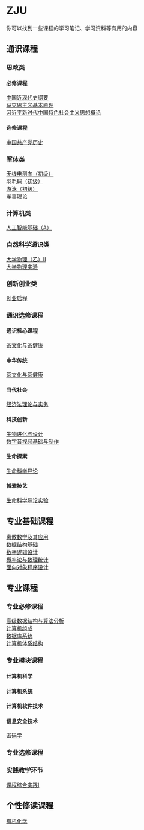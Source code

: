 # ZJU

你可以找到一些课程的学习笔记、学习资料等有用的内容

## 通识课程

### 思政类

#### 必修课程

[中国近现代史纲要](./political/history_of_modern_china.md)<br/>
[马克思主义基本原理](./political/marxist_principles/index.md)<br/>
[习近平新时代中国特色社会主义思想概论](./political/xi_jinping_thought.md)

#### 选修课程

[中国共产党历史](./political/history_of_CPC.md)

### 军体类

[无线电测向（初级）](./military_PE/radio_direction_finding.md)<br/>
[羽毛球（初级）](./military_PE/badminton.md)<br/>
[游泳（初级）](./military_PE/swimming.md)<br/>
[军事理论](./military_PE/military_theory.md)

### 计算机类

[人工智能基础（A）](./computer/AI_basic/index.md)

### 自然科学通识类

[大学物理（乙）Ⅱ](./natural_science/phy_2/index.md)<br/>
[大学物理实验](./natural_science/phy_exp.md)

### 创新创业类

[创业启程](./innovation_entrepreneurship/entrepreneurship.md)

### 通识选修课程

#### 通识核心课程

[茶文化与茶健康](./general_courses/tea_culture.md)

#### 中华传统

[茶文化与茶健康](./general_courses/tea_culture.md)

#### 当代社会

[经济法理论与实务](./general_courses/economic_law.md)

#### 科技创新

[生物进化与设计](./general_courses/bio_evolution_and_design/index.md)<br/>
[数字音视频基础与制作](./general_courses/digital_audio_video.md)

#### 生命探索

[生命科学导论](./general_courses/life_science/index.md)

#### 博雅技艺

[生命科学导论实验](./general_courses/life_science_exp.md)

## 专业基础课程

[离散数学及其应用](./basic_courses/discrete_math.md)<br/>
[数据结构基础](./basic_courses/data_structure.md)<br/>
[数字逻辑设计](./basic_courses/digital_logic_design/index.md)<br/>
[概率论与数理统计](./basic_courses/prob_theo_and_math_stat/index.md)<br/>
[面向对象程序设计](./basic_courses/OOP/index.md)

## 专业课程

### 专业必修课程

[高级数据结构与算法分析](./compulsory_courses/ADS/index.md)<br/>
[计算机组成](./compulsory_courses/computer_organization/index.md)<br/>
[数据库系统](./compulsory_courses/database_system/index.md)<br/>
[计算机体系结构](./compulsory_courses/computer_architecture.md)

### 专业模块课程

#### 计算机科学

#### 计算机系统

#### 计算机软件技术

#### 信息安全技术

[密码学](./module_courses/cryptography/index.md)

### 专业选修课程

### 实践教学环节

[课程综合实践Ⅰ](./practical_teaching/practical_course_1.md)

## 个性修读课程

[有机化学](./personal_courses/organic_chemistry/index.md)